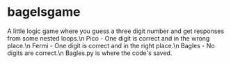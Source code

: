 # bagelsgame
A little logic game where you guess a three digit number and get responses from some nested loops.\n
Pico   - One digit is correct and in the wrong place.\n
Fermi  - One digit is correct and in the right place.\n
Bagles - No digits are correct.\n
Bagles.py is where the code's saved.
